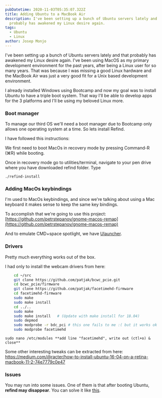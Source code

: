 ```yaml
---
pubDatetime: 2020-11-03T05:35:07.322Z
title: Adding Ubuntu to a MacBook Air
description: I've been setting up a bunch of Ubuntu servers lately and that
  probably has awakened my Linux desire again.
tags:
  - Ubuntu
  - Linux
author: Josep Monjo
---
```


I've been setting up a bunch of Ubuntu servers lately and that probably has awakened my Linux desire again. I've been using MacOS as my primary development environment for the past years, after being a Linux user for so many years. That was because I was missing a good Linux hardware and the MacBook Air was just a very good fit for a Unix based development environment.

I already installed Windows using Bootcamp and now my goal was to install Ubuntu to have a triple boot system. That way I'll be able to develop apps for the 3 platforms and I'll be using my beloved Linux more.

### Boot manager

To manage our third OS we'll need a boot manager due to Bootcamp only allows one operating system at a time. So lets install Refind.

I have followed this instructions:

We first need to boot MacOs in recovery mode by pressing Command-R (⌘R) while booting.

Once in recovery mode go to utilities/terminal, navigate to your pen drive where you have downloaded refind folder. Type

`./refind-install`

### Adding MacOs keybindings

I'm used to MacOs keybindings, and since we're talking about using a Mac keyboard it makes sense to keep the same key bindings.

To accomplish that we're going to use this project: [https://github.com/petrstepanov/gnome-macos-remap](https://github.com/petrstepanov/gnome-macos-remap)

And to emulate CMD+space spotlight, we have [Ulauncher](https://ulauncher.io/).

### Drivers

Pretty much everything works out of the box.

I had only to install the webcam drivers from here:

```bash
    cd ~/src
    git clone https://github.com/patjak/bcwc_pcie.git
    cd bcwc_pcie/firmware
    git clone https://github.com/patjak/facetimehd-firmware
    cd facetimehd-firmware
    sudo make
    sudo make install
    cd ../..
    sudo make
    sudo make install   # (Update with make install for 18.04)
    sudo depmod
    sudo modprobe -r bdc_pci # this one fails to me :( but it works ok
    sudo modprobe facetimehd
```

`sudo nano /etc/modules **add line "facetimehd", write out (ctl+o) & close**`

Some other interesting tweaks can be extracted from here: <https://medium.com/@racter/how-to-install-ubuntu-16-04-on-a-retina-macbook-11-2-74e7779c0e47>

### Issues

You may run into some issues. One of them is that after booting Ubuntu, **refind may disappear**. You can solve it like [this](https://askubuntu.com/a/936459).
